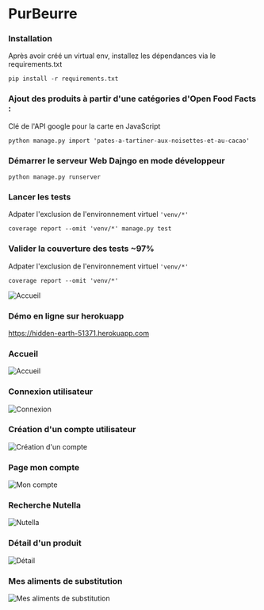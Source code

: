# PurBeurre

### Installation

Après avoir créé un virtual env, installez les dépendances via le requirements.txt

```shell
pip install -r requirements.txt
```

### Ajout des produits à partir d'une catégories d'Open Food Facts :

Clé de l'API google pour la carte en JavaScript
```shell
python manage.py import 'pates-a-tartiner-aux-noisettes-et-au-cacao'
```

### Démarrer le serveur Web Dajngo en mode développeur
```shell
python manage.py runserver
```

### Lancer les tests

Adpater l'exclusion de l'environnement virtuel  ``'venv/*'``
```shell
coverage report --omit 'venv/*' manage.py test
```

### Valider la couverture des tests ~97%

Adpater l'exclusion de l'environnement virtuel  ``'venv/*'``
```shell
coverage report --omit 'venv/*'
```
![Accueil](doc/screen08.png)

### Démo en ligne sur herokuapp

https://hidden-earth-51371.herokuapp.com

### Accueil
![Accueil](doc/screen01.png)

### Connexion utilisateur
![Connexion](doc/screen04.png)

### Création d'un compte utilisateur
![Création d'un compte](doc/screen05.png)

### Page mon compte
![Mon compte](doc/screen06.png)

### Recherche Nutella
![Nutella](doc/screen02.png)

### Détail d'un produit
![Détail](doc/screen03.png)

### Mes aliments de substitution
![Mes aliments de substitution](doc/screen07.png)